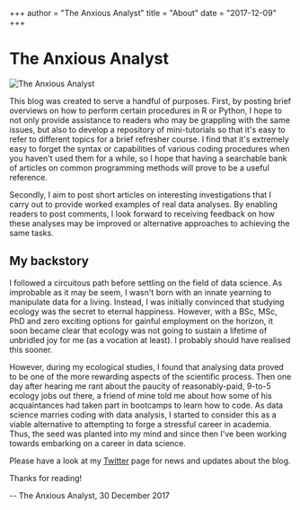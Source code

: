 +++
author = "The Anxious Analyst"
title = "About"
date = "2017-12-09"
+++
# The Anxious Analyst

![The Anxious Analyst](/img/main/IDphotoSmall.jpg) 

This blog was created to serve a handful of purposes. First, by posting brief overviews on how to perform certain procedures in R or Python, I hope to not only provide assistance to readers who may be grappling with the same issues, but also to develop a repository of mini-tutorials so that it's easy to refer to different topics for a brief refresher course. I find that it's extremely easy to forget the syntax or capabilities of various coding procedures when you haven't used them for a while, so I hope that having a searchable bank of articles on common programming methods will prove to be a useful reference.

Secondly, I aim to post short articles on interesting investigations that I carry out to provide worked examples of real data analyses. By enabling readers to post comments, I look forward to receiving feedback on how these analyses may be improved or alternative approaches to achieving the same tasks.

## My backstory

I followed a circuitous path before settling on the field of data science. As improbable as it may be seem, I wasn't born with an innate yearning to manipulate data for a living. Instead, I was initially convinced that studying ecology was the secret to eternal happiness. However, with a BSc, MSc, PhD and zero exciting options for gainful employment on the horizon, it soon became clear that ecology was not going to sustain a lifetime of unbridled joy for me (as a vocation at least). I probably should have realised this sooner. 

However, during my ecological studies, I found that analysing data proved to be one of the more rewarding aspects of the scientific process. Then one day after hearing me rant about the paucity of reasonably-paid, 9-to-5 ecology jobs out there, a friend of mine told me about how some of his acquaintances had taken part in bootcamps to learn how to code. As data science marries coding with data analysis, I started to consider this as a viable alternative to attempting to forge a stressful career in academia. Thus, the seed was planted into my mind and since then I've been working towards embarking on a career in data science.

Please have a look at my [Twitter](https://twitter.com/AnxiousAnalyst) page for news and updates about the blog.

Thanks for reading!

-- The Anxious Analyst, 30 December 2017